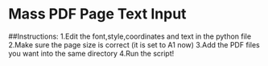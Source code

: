 # Mass PDF Page Text Input
##Instructions:
1.Edit the font,style,coordinates and text in the python file
2.Make sure the page size is correct (it is set to A1 now)
3.Add the PDF files you want into the same directory
4.Run the script!
